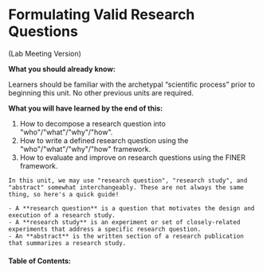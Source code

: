 # Formulating Valid Research Questions
(Lab Meeting Version)

**What you should already know:**

Learners should be familiar with the archetypal “scientific process” prior to beginning this unit. No other previous units are required.

**What you will have learned by the end of this:**

1. How to decompose a research question into "who"/"what"/"why"/"how".
2. How to write a defined research question using the "who"/"what"/"why"/"how" framework.
3. How to evaluate and improve on research questions using the FINER framework.

```{admonition} A Note on Definitions:
In this unit, we may use "research question", "research study", and "abstract" somewhat interchangeably. These are not always the same thing, so here's a quick guide!

- A **research question** is a question that motivates the design and execution of a research study.
- A **research study** is an experiment or set of closely-related experiments that address a specific research question.
- An **abstract** is the written section of a research publication that summarizes a research study.
```

#### Table of Contents:
```{tableofcontents}
```

